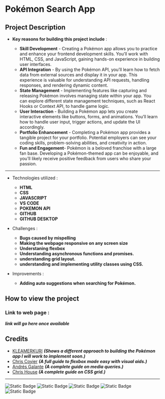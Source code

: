 # Pokémon Search App

## Project Description


* **Key reasons for building this project include** :

   * **Skill Development** - Creating a Pokémon app allows you to practice and enhance your frontend development skills. You’ll work with HTML, CSS, and JavaScript, gaining hands-on experience in building user interfaces.
   * **API Integration** - By using the Pokémon API, you’ll learn how to fetch data from external sources and display it in your app. This experience is valuable for understanding API requests, handling responses, and rendering dynamic content.
   * **State Management** - Implementing features like capturing and releasing Pokémon involves managing state within your app. You can explore different state management techniques, such as React Hooks or Context API, to handle game logic.
   * **User Interaction** - Building a Pokémon app lets you create interactive elements like buttons, forms, and animations. You’ll learn how to handle user input, trigger actions, and update the UI accordingly.
   * **Portfolio Enhancement** - Completing a Pokémon app provides a tangible project for your portfolio. Potential employers can see your coding skills, problem-solving abilities, and creativity in action.
   * **Fun and Engagement**- Pokémon is a beloved franchise with a large fan base. Developing a Pokémon-themed app can be enjoyable, and you’ll likely receive positive feedback from users who share your passion.
 
- - -
 
* Technologies utilized :

  * **HTML**
  * **CSS**
  * **JAVASCRIPT**
  * **VS CODE**
  * **POKEMON API**
  * **GITHUB**
  * **GITHUB DESKTOP**
 
* Challenges :

  * **Bugs caused by mispelling**
  * **Making the webpage responsive on any screen size**
  * **Understaning flexbox**
  * **Understanding asynchronous functions and promises.**
  * **understanding grid layout.**
  * **understanding and implementing utility classes using CSS.**
 
* Improvements :

  * **Adding auto suggestions when searching for Pokémon.**
  


## How to view the project 

  ### Link to web page :

  **_link will go here once available_**

  ## Credits

  * [KLEAMERKURI](https://youtu.be/TrfyFqKmhmk?si=rolLd0S3FJeiYx4R](https://thehelpfultipper.com/build-futuristic-pokemon-search-app-freecodecamp/)) **_(Shows a different approach to building the Pokémon app I will work to implement soon.)_**
  * [Chris Coyier](https://css-tricks.com/snippets/css/a-guide-to-flexbox/)  **_(A full guide to flexbox made easy with visual aids.)_**
  * [Andrés Galante](https://css-tricks.com/a-complete-guide-to-css-media-queries/)  **_(A complete guide on media queries.)_**
  * [Chris House](https://css-tricks.com/snippets/css/complete-guide-grid/)  **_(A complete guide on CSS grid.)_**

  




---

![Static Badge](https://img.shields.io/badge/HTML%20-%20orange) ![Static Badge](https://img.shields.io/badge/CSS%20-%20blue?logo=css) ![Static Badge](https://img.shields.io/badge/VS%20CODE%20-%20lightblue) ![Static Badge](https://img.shields.io/badge/JAVASCRIPT%20-%20yellow)
 ![Static Badge](https://img.shields.io/badge/GITHUB%20-%20purple)



